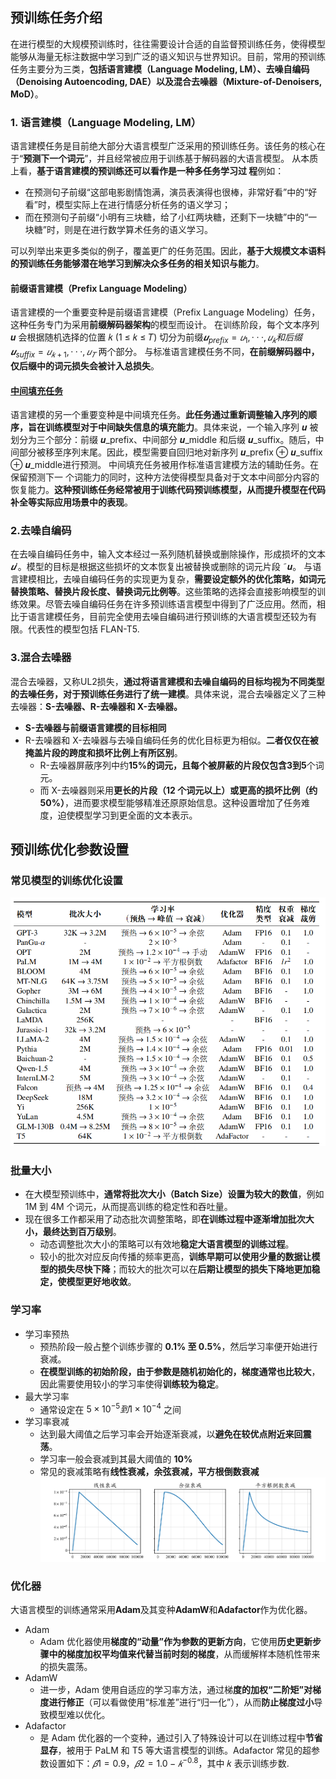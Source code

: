 ## 预训练任务介绍
在进行模型的大规模预训练时，往往需要设计合适的自监督预训练任务，使得模型能够从海量无标注数据中学习到广泛的语义知识与世界知识。目前，常用的预训练任务主要分为三类，**包括语言建模（Language Modeling, LM）、去噪自编码（Denoising Autoencoding, DAE）以及混合去噪器（Mixture-of-Denoisers, MoD）**。


### 1. 语言建模（Language Modeling, LM）
语言建模任务是目前绝大部分大语言模型广泛采用的预训练任务。该任务的核心在于“**预测下一个词元**”，并且经常被应用于训练基于解码器的大语言模型。
从本质上看，**基于语言建模的预训练还可以看作是一种多任务学习过
程**例如：
- 在预测句子前缀“这部电影剧情饱满，演员表演得也很棒，非常好看”中的“好看”时，模型实际上在进行情感分析任务的语义学习；
- 而在预测句子前缀“小明有三块糖，给了小红两块糖，还剩下一块糖”中的“一块糖”时，则是在进行数学算术任务的语义学习。

可以列举出来更多类似的例子，覆盖更广的任务范围。因此，**基于大规模文本语料的预训练任务能够潜在地学习到解决众多任务的相关知识与能力**。

#### 前缀语言建模（Prefix Language Modeling）
语言建模的一个重要变种是前缀语言建模（Prefix Language Modeling）任务，这种任务专门为采用**前缀解码器架构**的模型而设计。
在训练阶段，每个文本序列 𝒖 会根据随机选择的位置 𝑘 (1 ≤ 𝑘 ≤ 𝑇) 切分为前缀$𝒖_{prefix} = {𝑢_1, · · · , 𝑢_𝑘 } 和后缀 𝒖_{suffix} = {𝑢_{𝑘+1}, · · · , 𝑢_𝑇 }$ 两个部分。
与标准语言建模任务不同，**在前缀解码器中，仅后缀中的词元损失会被计入总损失**。

#### [中间填充任务](https://arxiv.org/abs/2207.14255)
语言建模的另一个重要变种是中间填充任务。**此任务通过重新调整输入序列的顺序，旨在训练模型对于中间缺失信息的填充能力**。具体来说，一个输入序列 𝒖 被划分为三个部分：前缀 𝒖_prefix、中间部分 𝒖_middle 和后缀 𝒖_suffix。随后，中间部分被移至序列末尾。因此，模型需要自回归地对新序列 𝒖_prefix ⊕ 𝒖_suffix ⊕ 𝒖_middle进行预测。
中间填充任务被用作标准语言建模方法的辅助任务。在保留预测下一
个词能力的同时，这种方法使得模型具备对于文本中间部分内容的恢复能力。**这种预训练任务经常被用于训练代码预训练模型，从而提升模型在代码补全等实际应用场景中的表现**。

### 2.去噪自编码
在去噪自编码任务中，输入文本经过一系列随机替换或删除操作，形成损坏的文本$𝒖'$。模型的目标是根据这些损坏的文本恢复出被替换或删除的词元片段 ˜𝒖。
与语言建模相比，去噪自编码任务的实现更为复杂，**需要设定额外的优化策略，如词元替换策略、替换片段长度、替换词元比例等**。这些策略的选择会直接影响模型的训练效果。尽管去噪自编码任务在许多预训练语言模型中得到了广泛应用。然而，相比于语言建模任务，目前完全使用去噪自编码进行预训练的大语言模型还较为有限。代表性的模型包括 FLAN-T5.

### 3.混合去噪器
混合去噪器，又称UL2损失，**通过将语言建模和去噪自编码的目标均视为不同类型的去噪任务，对于预训练任务进行了统一建模**。具体来说，混合去噪器定义了三种去噪器：**S-去噪器、R-去噪器和 X-去噪器。**

- **S-去噪器与前缀语言建模的目标相同**
- R-去噪器和 X-去噪器与去噪自编码任务的优化目标更为相似。**二者仅仅在被掩盖片段的跨度和损坏比例上有所区别**。
  - R-去噪器屏蔽序列中约**15%**的词元，且每个被屏蔽的片段仅包含**3到5**个词元。
  - 而 X-去噪器则采用**更长的片段（12 个词元以上）**或**更高的损坏比例（约 50%）**，进而要求模型能够精准还原原始信息。这种设置增加了任务难度，迫使模型学习到更全面的文本表示。


## 预训练优化参数设置

### 常见模型的训练优化设置
![alt text](image-3.png)

### 批量大小
- 在大模型预训练中，**通常将批次大小（Batch Size）设置为较大的数值**，例如1M 到 4M 个词元，从而提高训练的稳定性和吞吐量。
- 现在很多工作都采用了动态批次调整策略，即**在训练过程中逐渐增加批次大小，最终达到百万级别**。
  - 动态调整批次大小的策略可以有效地**稳定大语言模型的训练过程**。
  - 较小的批次对应反向传播的频率更高，**训练早期可以使用少量的数据让模型的损失尽快下降**；而较大的批次可以在**后期让模型的损失下降地更加稳定，使模型更好地收敛**。
  
### 学习率
- 学习率预热
  - 预热阶段一般占整个训练步骤的 **0.1% 至 0.5%**，然后学习率便开始进行衰减。
  - **在模型训练的初始阶段，由于参数是随机初始化的，梯度通常也比较大**，因此需要使用较小的学习率使得**训练较为稳定**。
- 最大学习率
  - 通常设定在 $5 × 10^{-5} 到 1 × 10^{−4}$ 之间
- 学习率衰减
  - 达到最大阈值之后学习率会开始逐渐衰减，以**避免在较优点附近来回震荡**。
  - 学习率一般会衰减到其最大阈值的 **10%**
  - 常见的衰减策略有**线性衰减，余弦衰减，平方根倒数衰减**
![alt text](image-4.png)


### 优化器
大语言模型的训练通常采用**Adam**及其变种**AdamW**和**Adafactor**作为优化器。
- Adam
  - Adam 优化器使用**梯度的“动量”作为参数的更新方向**，它使用**历史更新步骤中的梯度加权平均值来代替当前时刻的梯度**，从而缓解样本随机性带来的损失震荡。
- AdamW
  - 进一步，Adam 使用自适应的学习率方法，通过梯**度的加权“二阶矩”对梯度进行修正**（可以看做使用“标准差”进行“归一化”），从而**防止梯度过小**导致模型难以优化。
- Adafactor
  - 是 Adam 优化器的一个变种，通过引入了特殊设计可以在训练过程中**节省显存**，被用于 PaLM 和 T5 等大语言模型的训练。Adafactor 常见的超参数设置如下：$𝛽1 = 0.9，𝛽2 = 1.0 − 𝑘^{−0.8}$，其中 𝑘 表示训练步数.

 
